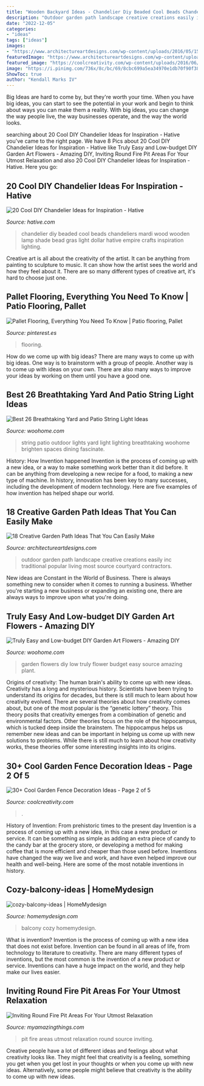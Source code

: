 ```yaml
---
title: "Wooden Backyard Ideas - Chandelier Diy Beaded Cool Beads Chandeliers Mardi Wood Wooden Lamp Shade Bead Gras Light Dollar Hative Empire Crafts Inspiration Lighting"
description: "Outdoor garden path landscape creative creations easily inc traditional popular living most source courtyard contractors"
date: "2022-12-05"
categories:
- "ideas"
tags: ["ideas"]
images:
- "https://www.architectureartdesigns.com/wp-content/uploads/2016/05/15-26.jpg"
featuredImage: "https://www.architectureartdesigns.com/wp-content/uploads/2016/05/15-26.jpg"
featured_image: "https://coolcreativity.com/wp-content/uploads/2016/06/Wheel-Cover-Fence-Flowers.jpg"
image: "https://i.pinimg.com/736x/8c/bc/69/8cbc699a5ea34970e1db70f90f381bb3.jpg"
ShowToc: true
author: "Kendall Marks IV"
---
```



Big Ideas are hard to come by, but they're worth your time. When you have big ideas, you can start to see the potential in your work and begin to think about ways you can make them a reality. With big ideas, you can change the way people live, the way businesses operate, and the way the world looks.

	

		
searching about 20 Cool DIY Chandelier Ideas for Inspiration - Hative you've came to the right page. We have 8 Pics about 20 Cool DIY Chandelier Ideas for Inspiration - Hative like Truly Easy and Low-budget DIY Garden Art Flowers - Amazing DIY, Inviting Round Fire Pit Areas For Your Utmost Relaxation and also 20 Cool DIY Chandelier Ideas for Inspiration - Hative. Here you go:
		
    
## 20 Cool DIY Chandelier Ideas For Inspiration - Hative

<img loading=lazy src="http://hative.com/wp-content/uploads/2014/08/diy-chandelier-ideas/7-beaded-chandelier.jpg" onerror="this.onerror=null;this.src='https://tse1.mm.bing.net/th?id=OIP.3yaZtZjc0J8UYrrrHLruGQHaLH&amp;pid=15.1';" alt="20 Cool DIY Chandelier Ideas for Inspiration - Hative">

_Source: hative.com_

>chandelier diy beaded cool beads chandeliers mardi wood wooden lamp shade bead gras light dollar hative empire crafts inspiration lighting. 

	

Creative art is all about the creativity of the artist. It can be anything from painting to sculpture to music. It can show how the artist sees the world and how they feel about it. There are so many different types of creative art, it's hard to choose just one.

    
## Pallet Flooring, Everything You Need To Know | Patio Flooring, Pallet

<img loading=lazy src="https://i.pinimg.com/736x/8c/bc/69/8cbc699a5ea34970e1db70f90f381bb3.jpg" onerror="this.onerror=null;this.src='https://tse2.mm.bing.net/th?id=OIP.oafC5G2PGhLvy9W__5C24AHaNK&amp;pid=15.1';" alt="Pallet Flooring, Everything You Need To Know | Patio flooring, Pallet">

_Source: pinterest.es_

>flooring. 

	

How do we come up with big ideas?
There are many ways to come up with big ideas. One way is to brainstorm with a group of people. Another way is to come up with ideas on your own. There are also many ways to improve your ideas by working on them until you have a good one.

    
## Best 26 Breathtaking Yard And Patio String Light Ideas

<img loading=lazy src="https://www.woohome.com/wp-content/uploads/2015/01/patio-outdoor-string-lights-woohome-2.jpg" onerror="this.onerror=null;this.src='https://tse4.mm.bing.net/th?id=OIP.Wdvr2SO52Vk9vGJGV5rJnQHaLD&amp;pid=15.1';" alt="Best 26 Breathtaking Yard and Patio String Light Ideas">

_Source: woohome.com_

>string patio outdoor lights yard light lighting breathtaking woohome brighten spaces dining fascinate. 

	

History: How Invention happened
Invention is the process of coming up with a new idea, or a way to make something work better than it did before. It can be anything from developing a new recipe for a food, to making a new type of machine. In history, innovation has been key to many successes, including the development of modern technology. Here are five examples of how invention has helped shape our world.

    
## 18 Creative Garden Path Ideas That You Can Easily Make

<img loading=lazy src="https://www.architectureartdesigns.com/wp-content/uploads/2016/05/15-26.jpg" onerror="this.onerror=null;this.src='https://tse1.mm.bing.net/th?id=OIP.ueSQQuQLIh37RHg3r7bC_gHaJ4&amp;pid=15.1';" alt="18 Creative Garden Path Ideas That You Can Easily Make">

_Source: architectureartdesigns.com_

>outdoor garden path landscape creative creations easily inc traditional popular living most source courtyard contractors. 

	

New ideas are Constant in the World of Business. There is always something new to consider when it comes to running a business. Whether you're starting a new business or expanding an existing one, there are always ways to improve upon what you're doing. 

    
## Truly Easy And Low-budget DIY Garden Art Flowers - Amazing DIY

<img loading=lazy src="http://www.woohome.com/wp-content/uploads/2016/02/art-flower-garden-18.jpg" onerror="this.onerror=null;this.src='https://tse4.mm.bing.net/th?id=OIP.X6Ic02aSCz8dVUEFv3o7aAHaLH&amp;pid=15.1';" alt="Truly Easy and Low-budget DIY Garden Art Flowers - Amazing DIY">

_Source: woohome.com_

>garden flowers diy low truly flower budget easy source amazing plant. 

	

Origins of creativity: The human brain's ability to come up with new ideas.
Creativity has a long and mysterious history. Scientists have been trying to understand its origins for decades, but there is still much to learn about how creativity evolved. There are several theories about how creativity comes about, but one of the most popular is the “genetic lottery” theory. This theory posits that creativity emerges from a combination of genetic and environmental factors. Other theories focus on the role of the hippocampus, which is tucked deep inside the brainstem. The hippocampus helps us remember new ideas and can be important in helping us come up with new solutions to problems. While there is still much to learn about how creativity works, these theories offer some interesting insights into its origins.

    
## 30+ Cool Garden Fence Decoration Ideas - Page 2 Of 5

<img loading=lazy src="https://coolcreativity.com/wp-content/uploads/2016/06/Wheel-Cover-Fence-Flowers.jpg" onerror="this.onerror=null;this.src='https://tse3.mm.bing.net/th?id=OIP.bkbtUYOv1m6INudJ-P4AdAHaJ4&amp;pid=15.1';" alt="30+ Cool Garden Fence Decoration Ideas - Page 2 of 5">

_Source: coolcreativity.com_

>. 

	

History of Invention: From prehistoric times to the present day
Invention is a process of coming up with a new idea, in this case a new product or service. It can be something as simple as adding an extra piece of candy to the candy bar at the grocery store, or developing a method for making coffee that is more efficient and cheaper than those used before. Inventions have changed the way we live and work, and have even helped improve our health and well-being. Here are some of the most notable inventions in history.

    
## Cozy-balcony-ideas | HomeMydesign

<img loading=lazy src="https://homemydesign.com/wp-content/uploads/2014/02/cozy-balcony-ideas.jpg" onerror="this.onerror=null;this.src='https://tse2.mm.bing.net/th?id=OIP.DqlMHRaR_McsDdV2o0MkvAHaLH&amp;pid=15.1';" alt="cozy-balcony-ideas | HomeMydesign">

_Source: homemydesign.com_

>balcony cozy homemydesign. 

	

What is invention?
Invention is the process of coming up with a new idea that does not exist before. Invention can be found in all areas of life, from technology to literature to creativity. There are many different types of inventions, but the most common is the invention of a new product or service. Inventions can have a huge impact on the world, and they help make our lives easier.

    
## Inviting Round Fire Pit Areas For Your Utmost Relaxation

<img loading=lazy src="http://myamazingthings.com/wp-content/uploads/2017/05/wood-chairs.jpg" onerror="this.onerror=null;this.src='https://tse3.mm.bing.net/th?id=OIP.GePi1-ckOf5PyXF1kq3JpwHaFj&amp;pid=15.1';" alt="Inviting Round Fire Pit Areas For Your Utmost Relaxation">

_Source: myamazingthings.com_

>pit fire areas utmost relaxation round source inviting. 

	

Creative people have a lot of different ideas and feelings about what creativity looks like. They might feel that creativity is a feeling, something you get when you get lost in your thoughts or when you come up with new ideas. Alternatively, some people might believe that creativity is the ability to come up with new ideas.

